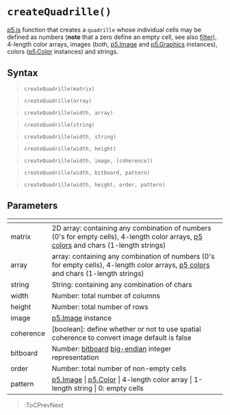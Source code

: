 # `createQuadrille()`

[p5.js](https://p5js.org/) function that creates a `quadrille` whose individual cells may be defined as numbers (**note** that a zero define an empty cell, see also [filter](/docs/cv/filter)), 4-length color arrays, images (both, [p5.Image](https://p5js.org/reference/#/p5.Image) and [p5.Graphics](https://p5js.org/reference/#/p5.Graphics) instances), colors ([p5.Color](https://p5js.org/reference/#/p5.Color) instances) and strings.

## Syntax

> `createQuadrille(matrix)`

> `createQuadrille(array)`

> `createQuadrille(width, array)`

> `createQuadrille(string)`

> `createQuadrille(width, string)`

> `createQuadrille(width, height)`

> `createQuadrille(width, image, [coherence])`

> `createQuadrille(width, bitboard, pattern)`

> `createQuadrille(width, height, order, pattern)`

## Parameters

| <!-- -->  | <!-- -->                                                                                                                                                                      |
|-----------|-------------------------------------------------------------------------------------------------------------------------------------------------------------------------------|
| matrix    | 2D array: containing any combination of numbers (0's for empty cells), 4-length color arrays, [p5 colors](https://p5js.org/reference/#/p5.Color) and chars (1-length strings) |
| array     | array: containing any combination of numbers (0's for empty cells), 4-length color arrays, [p5 colors](https://p5js.org/reference/#/p5.Color) and chars (1-length strings)    |
| string    | String: containing any combination of chars                                                                                                                                   |
| width     | Number: total number of columns                                                                                                                                               |
| height    | Number: total number of rows                                                                                                                                                  |
| image     | [p5.Image](https://p5js.org/reference/#/p5.Image) instance                                                                                                                    |
| coherence | [boolean]: define whether or not to use spatial coherence to convert image default is false                                                                                   |
| bitboard  | Number: [bitboard](https://en.wikipedia.org/wiki/Bitboard) [big-endian](https://en.wikipedia.org/wiki/Endianness) integer representation                                      |
| order     | Number: total number of non-empty cells                                                                                                                                       |
| pattern   | [p5.Image](https://p5js.org/reference/#/p5.Image) \| [p5.Color](https://p5js.org/reference/#/p5.Color) \| 4-length color array \| 1-length string \| 0: empty cells           |

> :ToCPrevNext